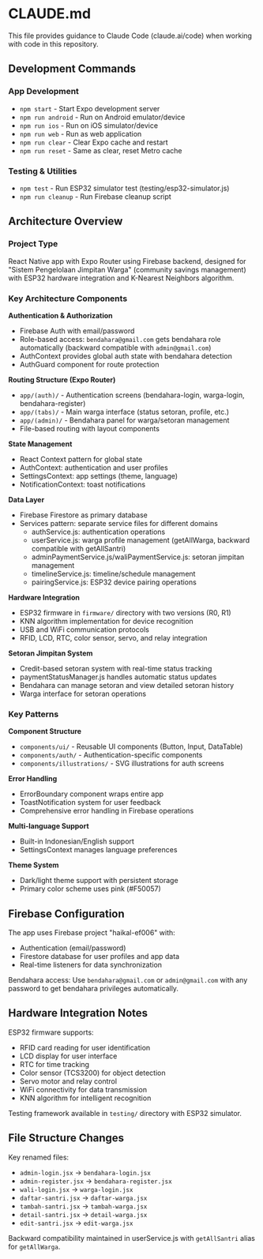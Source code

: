 # CLAUDE.md

This file provides guidance to Claude Code (claude.ai/code) when working with code in this repository.

## Development Commands

### App Development
- `npm start` - Start Expo development server
- `npm run android` - Run on Android emulator/device  
- `npm run ios` - Run on iOS simulator/device
- `npm run web` - Run as web application
- `npm run clear` - Clear Expo cache and restart
- `npm run reset` - Same as clear, reset Metro cache

### Testing & Utilities
- `npm test` - Run ESP32 simulator test (testing/esp32-simulator.js)
- `npm run cleanup` - Run Firebase cleanup script

## Architecture Overview

### Project Type
React Native app with Expo Router using Firebase backend, designed for "Sistem Pengelolaan Jimpitan Warga" (community savings management) with ESP32 hardware integration and K-Nearest Neighbors algorithm.

### Key Architecture Components

**Authentication & Authorization**
- Firebase Auth with email/password
- Role-based access: `bendahara@gmail.com` gets bendahara role automatically (backward compatible with `admin@gmail.com`)
- AuthContext provides global auth state with bendahara detection
- AuthGuard component for route protection

**Routing Structure (Expo Router)**
- `app/(auth)/` - Authentication screens (bendahara-login, warga-login, bendahara-register)
- `app/(tabs)/` - Main warga interface (status setoran, profile, etc.)
- `app/(admin)/` - Bendahara panel for warga/setoran management
- File-based routing with layout components

**State Management**
- React Context pattern for global state
- AuthContext: authentication and user profiles
- SettingsContext: app settings (theme, language)
- NotificationContext: toast notifications

**Data Layer**
- Firebase Firestore as primary database
- Services pattern: separate service files for different domains
  - authService.js: authentication operations
  - userService.js: warga profile management (getAllWarga, backward compatible with getAllSantri)
  - adminPaymentService.js/waliPaymentService.js: setoran jimpitan management
  - timelineService.js: timeline/schedule management
  - pairingService.js: ESP32 device pairing operations

**Hardware Integration**
- ESP32 firmware in `firmware/` directory with two versions (R0, R1)
- KNN algorithm implementation for device recognition
- USB and WiFi communication protocols
- RFID, LCD, RTC, color sensor, servo, and relay integration

**Setoran Jimpitan System**
- Credit-based setoran system with real-time status tracking
- paymentStatusManager.js handles automatic status updates
- Bendahara can manage setoran and view detailed setoran history
- Warga interface for setoran operations

### Key Patterns

**Component Structure**
- `components/ui/` - Reusable UI components (Button, Input, DataTable)
- `components/auth/` - Authentication-specific components
- `components/illustrations/` - SVG illustrations for auth screens

**Error Handling**
- ErrorBoundary component wraps entire app
- ToastNotification system for user feedback
- Comprehensive error handling in Firebase operations

**Multi-language Support**
- Built-in Indonesian/English support
- SettingsContext manages language preferences

**Theme System**
- Dark/light theme support with persistent storage
- Primary color scheme uses pink (#F50057)

## Firebase Configuration

The app uses Firebase project "haikal-ef006" with:
- Authentication (email/password)
- Firestore database for user profiles and app data
- Real-time listeners for data synchronization

Bendahara access: Use `bendahara@gmail.com` or `admin@gmail.com` with any password to get bendahara privileges automatically.

## Hardware Integration Notes

ESP32 firmware supports:
- RFID card reading for user identification
- LCD display for user interface
- RTC for time tracking
- Color sensor (TCS3200) for object detection
- Servo motor and relay control
- WiFi connectivity for data transmission
- KNN algorithm for intelligent recognition

Testing framework available in `testing/` directory with ESP32 simulator.

## File Structure Changes

Key renamed files:
- `admin-login.jsx` → `bendahara-login.jsx`
- `admin-register.jsx` → `bendahara-register.jsx`
- `wali-login.jsx` → `warga-login.jsx`
- `daftar-santri.jsx` → `daftar-warga.jsx`
- `tambah-santri.jsx` → `tambah-warga.jsx`
- `detail-santri.jsx` → `detail-warga.jsx`
- `edit-santri.jsx` → `edit-warga.jsx`

Backward compatibility maintained in userService.js with `getAllSantri` alias for `getAllWarga`.